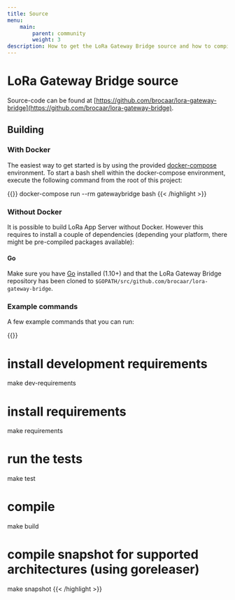 ```yaml
---
title: Source
menu:
    main:
        parent: community
        weight: 3
description: How to get the LoRa Gateway Bridge source and how to compile this into an executable binary.
---
```


# LoRa Gateway Bridge source

Source-code can be found at [https://github.com/brocaar/lora-gateway-bridge](https://github.com/brocaar/lora-gateway-bridge).

## Building

### With Docker

The easiest way to get started is by using the provided 
[docker-compose](https://docs.docker.com/compose/) environment. To start a bash
shell within the docker-compose environment, execute the following command from
the root of this project:

{{<highlight bash>}}
docker-compose run --rm gatewaybridge bash
{{< /highlight >}}

### Without Docker

It is possible to build LoRa App Server without Docker. However this requires
to install a couple of dependencies (depending your platform, there might be
pre-compiled packages available):

#### Go

Make sure you have [Go](https://golang.org/) installed (1.10+) and that the LoRa
Gateway Bridge repository has been cloned to 
`$GOPATH/src/github.com/brocaar/lora-gateway-bridge`.

### Example commands

A few example commands that you can run:

{{<highlight bash>}}
# install development requirements
make dev-requirements

# install requirements
make requirements

# run the tests
make test

# compile
make build

# compile snapshot for supported architectures (using goreleaser)
make snapshot
{{< /highlight >}}
